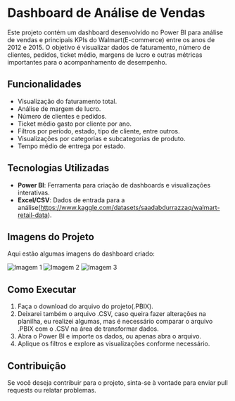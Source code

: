# Dashboard de Análise de Vendas

Este projeto contém um dashboard desenvolvido no Power BI para análise de vendas e principais KPIs do Walmart(E-commerce) entre os anos de 2012 e 2015. O objetivo é visualizar dados de faturamento, número de clientes, pedidos, ticket médio, margens de lucro e outras métricas importantes para o acompanhamento de desempenho.

## Funcionalidades

- Visualização do faturamento total.
- Análise de margem de lucro.
- Número de clientes e pedidos.
- Ticket médio gasto por cliente por ano.
- Filtros por período, estado, tipo de cliente, entre outros.
- Visualizações por categorias e subcategorias de produto.
- Tempo médio de entrega por estado.

## Tecnologias Utilizadas

- **Power BI**: Ferramenta para criação de dashboards e visualizações interativas.
- **Excel/CSV**: Dados de entrada para a análise(https://www.kaggle.com/datasets/saadabdurrazzaq/walmart-retail-data).

## Imagens do Projeto

Aqui estão algumas imagens do dashboard criado:

![Imagem 1](https://github.com/seu-usuario/seu-repositorio/imagem1.png)
![Imagem 2](https://github.com/seu-usuario/seu-repositorio/imagem2.png)
![Imagem 3](https://github.com/seu-usuario/seu-repositorio/imagem3.png)

## Como Executar

1. Faça o download do arquivo do projeto(.PBIX).
2. Deixarei também o arquivo .CSV, caso queira fazer alterações na planilha, eu realizei algumas, mas é necessário comparar o arquivo .PBIX com o .CSV na área de transformar dados.
3. Abra o Power BI e importe os dados, ou apenas abra o arquivo.
4. Aplique os filtros e explore as visualizações conforme necessário.

## Contribuição

Se você deseja contribuir para o projeto, sinta-se à vontade para enviar pull requests ou relatar problemas.



